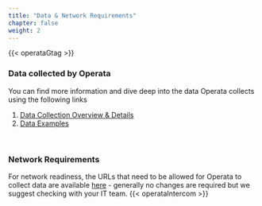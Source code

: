 ```yaml
---
title: "Data & Network Requirements"
chapter: false
weight: 2
---
```

{{< operataGtag >}}
### Data collected by Operata

You can find more information and dive deep into the data Operata collects using the following links

1. [Data Collection Overview & Details](https://docs.operata.com/docs/overview-genesys-cloud)
2. [Data Examples](https://docs.operata.com/docs/examples)

<br />

### Network Requirements

For network readiness, the URLs that need to be allowed for Operata to collect data are available [here](https://help.operata.com/en/articles/3431491-which-urls-will-i-need-to-allow-so-i-can-use-operata) - generally no changes are required but we suggest checking with your IT team.
{{< operataIntercom >}}
